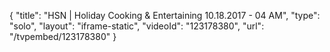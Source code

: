 {
    "title": "HSN | Holiday Cooking & Entertaining 10.18.2017 - 04 AM",
    "type": "solo",
    "layout": "iframe-static",
    "videoId": "123178380",
    "url": "\/tvpembed\/123178380"
}